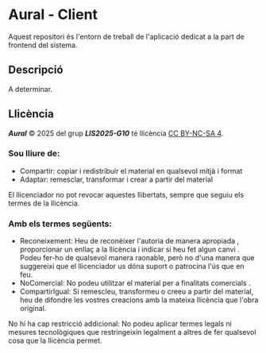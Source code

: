 # Aural - Client

Aquest repositori és l'entorn de treball de l'aplicació dedicat a la part de frontend del sistema.

## Descripció

A determinar.

## Llicència

***Aural*** © 2025 del grup ***LIS2025-G10*** té llicència [CC BY-NC-SA 4](https://creativecommons.org/licenses/by-nc-sa/4.0).

### Sou lliure de:
- Compartir: copiar i redistribuir el material en qualsevol mitjà i format
- Adaptar: remesclar, transformar i crear a partir del material 

El llicenciador no pot revocar aquestes llibertats, sempre que seguiu els termes de la llicència.

### Amb els termes següents:
- Reconeixement: Heu de reconèixer l'autoria de manera apropiada , proporcionar un enllaç a la llicència i indicar si heu fet algun canvi . Podeu fer-ho de qualsevol manera raonable, però no d'una manera que suggereixi que el llicenciador us dóna suport o patrocina l'ús que en feu.
- NoComercial: No podeu utilitzar el material per a finalitats comercials .
- CompartirIgual: Si remescleu, transformeu o creeu a partir del material, heu de difondre les vostres creacions amb la mateixa llicència que l'obra original.

No hi ha cap restricció addicional: No podeu aplicar termes legals ni mesures tecnològiques que restringeixin legalment a altres de fer qualsevol cosa que la llicència permet.
